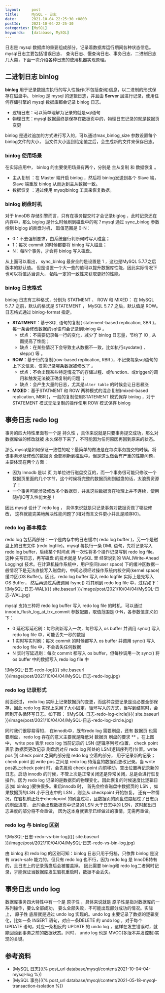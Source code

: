 ```yaml
---
layout:     post
title:      MySQL - 日志
date:       2021-10-04 22:25:30 +0800
postId:     2021-10-04-22-25-30
categories: [MySQL]
keywords:   [database, MySQL]
---
```


日志是 mysql 数据库的重要组成部分，记录着数据库运行期间各种状态信息。mysql日志主要包括错误日志、
查询日志、慢查询日志、事务日志、二进制日志几大类，下面一次介绍各种日志的使用机器实现原理。

## 二进制日志 binlog

**binlog** 用于记录数据库执行的写入性操作(不包括查询)信息，以二进制的形式保存在磁盘中。
binlog 是 mysql 的逻辑日志，并且由 **Server** 层进行记录，使用任何存储引擎的 mysql 
数据库都会记录 binlog 日志。

* 逻辑日志：可以简单理解为记录的就是sql语句
* 物理日志：mysql 数据最终是保存在数据页中的，物理日志记录的就是数据页变更

binlog 是通过追加的方式进行写入的，可以通过max_binlog_size 参数设置每个 binlog文件的大小，
当文件大小达到给定值之后，会生成新的文件来保存日志。

### binlog 使用场景
在实际应用中， binlog 的主要使用场景有两个，分别是 主从复制 和 数据恢复 。
* 主从复制 ：在 Master 端开启 binlog ，然后将 binlog发送到各个 Slave 端， 
           Slave 端重放 binlog 从而达到主从数据一致。
* 数据恢复 ：通过使用 mysqlbinlog 工具来恢复数据。

### binlog 刷盘时机
对于 InnoDB 存储引擎而言，只有在事务提交时才会记录biglog ，此时记录还在内存中，那么 
biglog 是什么时候刷到磁盘中的呢？mysql 通过 sync_binlog 参数控制 biglog 的刷盘时机，
取值范围是 0-N：
* 0：不去强制要求，由系统自行判断何时写入磁盘；
* 1：每次 commit 的时候都要将 binlog 写入磁盘；
* N：每N个事务，才会将 binlog 写入磁盘。

从上面可以看出， sync_binlog 最安全的是设置是 1 ，这也是MySQL 5.7.7之后版本的默认值。
但是设置一个大一些的值可以提升数据库性能，因此实际情况下也可以将值适当调大，
牺牲一定的一致性来获取更好的性能。

### binlog 日志格式
binlog 日志有三种格式，分别为 STATMENT 、 ROW 和 MIXED：
在 MySQL 5.7.7 之前，默认的格式是 STATEMENT ， MySQL 5.7.7 之后，默认值是 ROW。
日志格式通过 binlog-format 指定。

* **STATMENT**：基于SQL 语句的复制( statement-based replication, SBR )，每一条会修改数据的sql语句会记录到binlog 中 。
  - 优点：不需要记录每一行的变化，减少了 binlog 日志量，节约了 IO , 从而提高了性能；
  - 缺点：在某些情况下会导致主从数据不一致，比如执行sysdate() 、 slepp() 等 。
* **ROW**：基于行的复制(row-based replication, RBR )，不记录每条sql语句的上下文信息，仅需记录哪条数据被修改了 。
  - 优点：不会出现某些特定情况下的存储过程、或function、或trigger的调用和触发无法被正确复制的问题 ；
  - 缺点：会产生大量的日志，尤其是` alter table ` 的时候会让日志暴涨
* **MIXED**：基于STATMENT 和 ROW 两种模式的混合复制(mixed-based replication, MBR )，一般的复制使用STATEMENT 模式保存 binlog ，对于 STATEMENT 模式无法复制的操作使用 ROW 模式保存 binlog

## 事务日志 redo log
事务的四大特性里面有一个是 持久性 ，具体来说就是只要事务提交成功，那么对数据库做的修改就被
永久保存下来了，不可能因为任何原因再回到原来的状态。

那么 mysql是如何保证一致性的呢？最简单的做法是在每次事务提交的时候，将该事务涉及修改的数据页
全部刷新到磁盘中。但是这么做会有严重的性能问题，主要体现在两个方面：

* 因为 Innodb 是以 页 为单位进行磁盘交互的，而一个事务很可能只修改一个数据页里面的几个字节，这个时候将完整的数据页刷到磁盘的话，太浪费资源了！
* 一个事务可能涉及修改多个数据页，并且这些数据页在物理上并不连续，使用随机IO写入性能太差！

因此 mysql 设计了 redo log ， 具体来说就是只记录事务对数据页做了哪些修改，
这样就能完美地解决性能问题了(相对而言文件更小并且是顺序IO)。

### redo log 基本概念
redo log 包括两部分：一个是内存中的日志缓冲( redo log buffer )，另一个是磁盘上的日志文件
(redo logfile)。mysql 每执行一条 DML 语句，先将记录写入 redo log buffer，后续某个时间点
再一次性将多个操作记录写到 redo log file。这种 先写日志，再写磁盘 的技术就是 MySQL 里
经常说到的 WAL(Write-Ahead Logging) 技术。在计算机操作系统中，用户空间(user space)
下的缓冲区数据一般情况下是无法直接写入磁盘的，中间必须经过操作系统内核空间(kernel space)
缓冲区(OS Buffer)。因此，redo log buffer 写入 redo logfile 实际上是先写入 OS Buffer，
然后再通过系统调用 fsync() 将其刷到 redo log file 中，过程如下：
![MySQL-日志-WAL]({{ site.baseurl }}/image/post/2021/10/04/04/MySQL-日志-WAL.jpg)

mysql 支持三种将 redo log buffer 写入 redo log file 的时机，可以通过 
innodb_flush_log_at_trx_commit 参数配置，取值范围是 0-N，各参数值含义如下：
* 0 延迟写延迟刷：每秒刷新写入一次，每秒写入 os buffer 并调用 sync() 写入 redo log file 中，可能丢失一秒的数据
* 1 实时写实时刷：每次 commit 的时候都写入 os buffer 并调用 sync() 写入 redo log file 中，不会丢失任何数据
* N 实时写延迟刷：每次 commit 都写入 os buffer，但每秒调用一次 sync() 将 os buffer 中的数据写入 redo log file 中

![MySQL-日志-redo-log]({{ site.baseurl }}/image/post/2021/10/04/04/MySQL-日志-redo-log.jpg)

### redo log 记录形式
前面说过， redo log 实际上记录数据页的变更，而这种变更记录是没必要全部保存，因此 redo log
实现上采用了大小固定，循环写入的方式，当写到结尾时，会回到开头循环写日志。如下图：
![MySQL-日志-redo-log-circle]({{ site.baseurl }}/image/post/2021/10/04/04/MySQL-日志-redo-log-circle.jpg)

同时我们很容易得知， 在innodb中，既有redo log 需要刷盘，还有 数据页 也需要刷盘， redo log
存在的意义主要就是降低对 数据页 刷盘的要求 ** 。在上图中， write pos 表示 redo log 
当前记录的 LSN (逻辑序列号)位置， check point 表示 数据页更改记录 刷盘后对应 redo log 
所处的 LSN(逻辑序列号)位置。write pos 到 check point 之间的部分是 redo log 空着的部分，
用于记录新的记录；check point 到 write pos 之间是 redo log 待落盘的数据页更改记录。当 
write pos追上check point 时，会先推动 check point 向前移动，空出位置再记录新的日志。启动 
innodb 的时候，不管上次是正常关闭还是异常关闭，总是会进行恢复操作。因为 redo log
记录的是数据页的物理变化，因此恢复的时候速度比逻辑日志(如 binlog )要快很多。重启innodb 时，
首先会检查磁盘中数据页的 LSN ，如果数据页的LSN 小于日志中的 LSN ，则会从 checkpoint 开始恢复。
还有一种情况，在宕机前正处于checkpoint 的刷盘过程，且数据页的刷盘进度超过了日志页的刷盘进度，
此时会出现数据页中记录的 LSN 大于日志中的 LSN，这时超出日志进度的部分将不会重做，
因为这本身就表示已经做过的事情，无需再重做。

### redo log 与 binlog 区别
![MySQL-日志-redo-vs-bin-log]({{ site.baseurl }}/image/post/2021/10/04/04/MySQL-日志-redo-vs-bin-log.jpg)

由 binlog 和 redo log 的区别可知：binlog 日志只用于归档，只依靠 binlog 是没有 crash-safe 
能力的。但只有 redo log 也不行，因为 redo log 是 InnoDB特有的，且日志上的记录落盘后会被覆盖掉。
因此需要 binlog和 redo log二者同时记录，才能保证当数据库发生宕机重启时，数据不会丢失。

## 事务日志 undo log

数据库事务四大特性中有一个是 原子性 ，具体来说就是 原子性是指对数据库的一系列操作，要么全部成功，
要么全部失败，不可能出现部分成功的情况。实际上， 原子性 底层就是通过 undo log 实现的。undo log
主要记录了数据的逻辑变化，比如一条 INSERT 语句，对应一条DELETE 的 undo log ，对于每个 UPDATE 
语句，对应一条相反的 UPDATE 的 undo log ，这样在发生错误时，就能回滚到事务之前的数据状态。同时，
undo log 也是 MVCC(多版本并发控制)实现的关键。

## 参考资料
* [MySQL 日志]({% post_url database/mysql/content/2021-10-04-04-mysql-log %})
* [MySQL 事务]({% post_url database/mysql/content/2021-05-18-mysql-transaction-isolation %})

